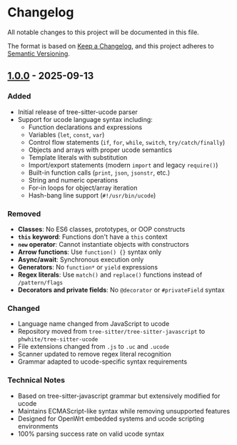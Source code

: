 # Changelog

All notable changes to this project will be documented in this file.

The format is based on [Keep a Changelog](https://keepachangelog.com/en/1.0.0/),
and this project adheres to [Semantic Versioning](https://semver.org/spec/v2.0.0.html).

## [1.0.0] - 2025-09-13

### Added
- Initial release of tree-sitter-ucode parser
- Support for ucode language syntax including:
  - Function declarations and expressions
  - Variables (`let`, `const`, `var`)
  - Control flow statements (`if`, `for`, `while`, `switch`, `try/catch/finally`)
  - Objects and arrays with proper ucode semantics
  - Template literals with substitution
  - Import/export statements (modern `import` and legacy `require()`)
  - Built-in function calls (`print`, `json`, `jsonstr`, etc.)
  - String and numeric operations
  - For-in loops for object/array iteration
  - Hash-bang line support (`#!/usr/bin/ucode`)

### Removed
- **Classes**: No ES6 classes, prototypes, or OOP constructs
- **`this` keyword**: Functions don't have a `this` context
- **`new` operator**: Cannot instantiate objects with constructors
- **Arrow functions**: Use `function() {}` syntax only
- **Async/await**: Synchronous execution only
- **Generators**: No `function*` or `yield` expressions
- **Regex literals**: Use `match()` and `replace()` functions instead of `/pattern/flags`
- **Decorators and private fields**: No `@decorator` or `#privateField` syntax

### Changed
- Language name changed from JavaScript to ucode
- Repository moved from `tree-sitter/tree-sitter-javascript` to `phwhite/tree-sitter-ucode`
- File extensions changed from `.js` to `.uc` and `.ucode`
- Scanner updated to remove regex literal recognition
- Grammar adapted to ucode-specific syntax requirements

### Technical Notes
- Based on tree-sitter-javascript grammar but extensively modified for ucode
- Maintains ECMAScript-like syntax while removing unsupported features
- Designed for OpenWrt embedded systems and ucode scripting environments
- 100% parsing success rate on valid ucode syntax

[1.0.0]: https://github.com/phwhite/tree-sitter-ucode/releases/tag/v1.0.0
